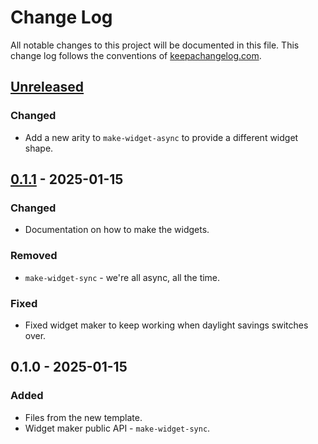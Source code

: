 # Change Log
All notable changes to this project will be documented in this file. This change log follows the conventions of [keepachangelog.com](http://keepachangelog.com/).

## [Unreleased]
### Changed
- Add a new arity to `make-widget-async` to provide a different widget shape.

## [0.1.1] - 2025-01-15
### Changed
- Documentation on how to make the widgets.

### Removed
- `make-widget-sync` - we're all async, all the time.

### Fixed
- Fixed widget maker to keep working when daylight savings switches over.

## 0.1.0 - 2025-01-15
### Added
- Files from the new template.
- Widget maker public API - `make-widget-sync`.

[Unreleased]: https://sourcehost.site/your-name/learning/compare/0.1.1...HEAD
[0.1.1]: https://sourcehost.site/your-name/learning/compare/0.1.0...0.1.1
